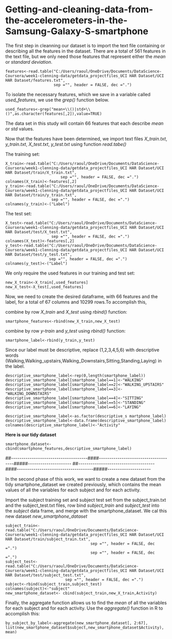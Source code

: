 # Getting-and-cleaning-data-from-the-accelerometers-in-the-Samsung-Galaxy-S-smartphone

The first step in cleanning our dataset is to import the text  file containing or describing  all the features in the dataset. There are a total of 561 features in the text file, but we only need those features that represent either the *mean* or *standard deviation*.

```{r cars}
features<-read.table("C:/Users/raoul/OneDrive/Documents/DataScience-Coursera/week1-clenning-data/getdata_projectfiles_UCI HAR Dataset/UCI HAR Dataset/features.txt", 
                     sep ="", header = FALSE, dec =".")
```

To isolate the necessary features, which we save in a variable called *used_features*, we use the *grep()* function below. 
```{r cars}
used_features<-grep("mean+\\()|std+\\()",as.character(features[,2]),value=TRUE)
```
The data set in this study will contain 66 features that each describe *mean* or *std* values.

Now that the features have been determined, we import  text files *X_train.txt*, *y_train.txt*, *X_test.txt*, *y_test.txt* using function *read.tabe()*

The training set:
```{r cars}
X_train<-read.table("C:/Users/raoul/OneDrive/Documents/DataScience-Coursera/week1-clenning-data/getdata_projectfiles_UCI HAR Dataset/UCI HAR Dataset/train/X_train.txt", 
                        sep ="", header = FALSE, dec =".")
colnames(X_train)<-features[,2]
y_train<-read.table("C:/Users/raoul/OneDrive/Documents/DataScience-Coursera/week1-clenning-data/getdata_projectfiles_UCI HAR Dataset/UCI HAR Dataset/train/y_train.txt", 
                    sep ="", header = FALSE, dec =".")
colnames(y_train)<-("Label")

```

The test set:
```{r cars}
X_test<-read.table("C:/Users/raoul/OneDrive/Documents/DataScience-Coursera/week1-clenning-data/getdata_projectfiles_UCI HAR Dataset/UCI HAR Dataset/test/X_test.txt", 
                    sep ="", header = FALSE, dec =".")
colnames(X_test)<-features[,2]
y_test<-read.table("C:/Users/raoul/OneDrive/Documents/DataScience-Coursera/week1-clenning-data/getdata_projectfiles_UCI HAR Dataset/UCI HAR Dataset/test/y_test.txt", 
                   sep ="", header = FALSE, dec =".")
colnames(y_test)<-("Label")

```


We only require the used features in our training and test set:
```{r cars}
new_X_train<-X_train[,used_features]
new_X_test<-X_test[,used_features]

```

Now, we need to create the desired dataframe, with 66 features and the label, for a total of 67 columns and 10299 rows.To accomplish this, 

combine by row *X_train* and *X_test* using *rbind()* function:
```{r cars}
smartphone_features<-rbind(new_X_train,new_X_test)
```

combine by row *y-train* and *y_test* using *rbind()* function:
```{r cars}
smartphone_label<-rbind(y_train,y_test)
```

Since our label must be descriptive, replace (1,2,3,4,5,6) with descriptive words (Walking,Walking_upstairs,Walking_Downstairs,Sitting,Standing,Laying) in the label.

```{r cars}
descriptive_smartphone_label<-rep(0,length(smartphone_label))
descriptive_smartphone_label[smartphone_label==1]<-"WALKING"
descriptive_smartphone_label[smartphone_label==2]<-"WALKING_UPSTAIRS"
descriptive_smartphone_label[smartphone_label==3]<-"WALKING_DOWNSTAIRS"
descriptive_smartphone_label[smartphone_label==4]<-"SITTING"
descriptive_smartphone_label[smartphone_label==5]<-"STANDING"
descriptive_smartphone_label[smartphone_label==6]<-"LAYING"

descriptive_smartphone_label<-as.factor(descriptive_s martphone_label)
descriptive_smartphone_label<-data.frame(descriptive_smartphone_label)
colnames(descriptive_smartphone_label)<-"Activity"

```

**Here is our tidy dataset**
```{r cars}
smartphone_dataset<- cbind(smartphone_features,descriptive_smartphone_label)

```

##-------------------------------------####-------------------------------------#####---------------------
##-------------------------------------####-------------------------------------#####---------------------

In the second phase of this work, we want to create a new dataset from the tidy smartphone_dataset we created previously, which contains the mean values of all the variables for each subject and for each activity.

Import the subject training set and subject test set from the subject_train.txt and the subject_test.txt files, row bind *subject_train* and *subject_test* into the *subject* data frame, and merge with the smartphone_dataset.
We cal this new dataset *new_smartphone_dataset*
```{r cars}
subject_train<-read.table("C:/Users/raoul/OneDrive/Documents/DataScience-Coursera/week1-clenning-data/getdata_projectfiles_UCI HAR Dataset/UCI HAR Dataset/train/subject_train.txt", 
                                     sep ="", header = FALSE, dec =".")
                                     sep ="", header = FALSE, dec =".")
subject_test<-read.table("C:/Users/raoul/OneDrive/Documents/DataScience-Coursera/week1-clenning-data/getdata_projectfiles_UCI HAR Dataset/UCI HAR Dataset/test/subject_test.txt", 
                          sep ="", header = FALSE, dec =".")
subject<-rbind(subject_train,subject_test)
colnames(subject)<-"subject"
new_smartphone_dataset<- cbind(subject_train,new_X_train,Activity)
```

Finally, the aggregate function allows us to find the *mean* of all the  variables for each subject and for each activity.
Use the *aggregate()* function in R to accomplish this:
```{r cars}
by_subject_by_label<-aggregate(new_smartphone_dataset[, 2:67], list(new_smartphone_dataset$subject,new_smartphone_dataset$Activity), mean)
